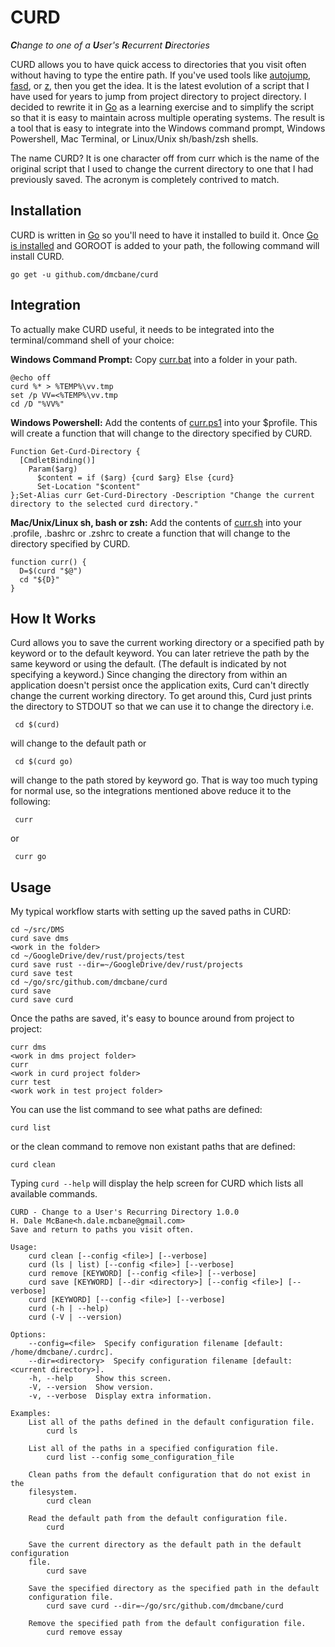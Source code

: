 # CURD

***C**hange to one of a **U**ser's **R**ecurrent **D**irectories*

CURD allows you to have quick access to directories that you visit often without having to type the entire path.  If you've used tools like [autojump](https://github.com/wting/autojump), [fasd](https://github.com/clvv/fasd), or [z](https://github.com/rupa/z), then you get the idea.  It is the latest evolution of a script that I have used for years to jump from project directory to project directory.  I decided to rewrite it in [Go](https://golang.org/) as a learning exercise and to simplify the script so that it is easy to maintain across multiple operating systems.  The result is a tool that is easy to integrate into the Windows command prompt, Windows Powershell, Mac Terminal, or Linux/Unix sh/bash/zsh shells.

The name CURD?  It is one character off from curr which is the name of the original script that I used to change the current directory to one that I had previously saved.  The acronym is completely contrived to match.

## Installation

CURD is written in [Go](https://golang.org/) so you'll need to have it installed to build it.  Once [Go is installed](https://golang.org/doc/install) and GOROOT is added to your path, the following command will install CURD.

    go get -u github.com/dmcbane/curd

## Integration

To actually make CURD useful, it needs to be integrated into the terminal/command shell of your choice:

**Windows Command Prompt:** Copy [curr.bat](https://raw.githubusercontent.com/dmcbane/curd/master/curr.bat) into a folder in your path.

    @echo off
    curd %* > %TEMP%\vv.tmp
    set /p VV=<%TEMP%\vv.tmp
    cd /D "%VV%"

**Windows Powershell:** Add the contents of [curr.ps1](https://raw.githubusercontent.com/dmcbane/curd/master/curr.ps1) into your $profile.  This will create a function that will change to the directory specified by CURD.

    Function Get-Curd-Directory {
      [CmdletBinding()]
        Param($arg)
          $content = if ($arg) {curd $arg} Else {curd}
          Set-Location "$content"
    };Set-Alias curr Get-Curd-Directory -Description "Change the current directory to the selected curd directory."

**Mac/Unix/Linux sh, bash or zsh:** Add the contents of [curr.sh](https://raw.githubusercontent.com/dmcbane/curd/master/curr.sh) into your .profile, .bashrc or .zshrc to create a function that will change to the directory specified by CURD.

    function curr() {
      D=$(curd "$@")
      cd "${D}"
    }


## How It Works

Curd allows you to save the current working directory or a specified path by keyword or to the default keyword. You can later retrieve the path by the same keyword or using the default.  (The default is indicated by not specifying a keyword.) Since changing the directory from within an application doesn't persist once the application exits, Curd can't directly change the current working directory.  To get around this, Curd just prints the directory to STDOUT so that we can use it to change the directory i.e.

     cd $(curd)

will change to the default path or

     cd $(curd go)

will change to the path stored by keyword go.  That is way too much typing for normal use, so the integrations mentioned above reduce it to the following:

     curr
or

     curr go

## Usage

My typical workflow starts with setting up the saved paths in CURD:

    cd ~/src/DMS
    curd save dms
    <work in the folder>
    cd ~/GoogleDrive/dev/rust/projects/test
    curd save rust --dir=~/GoogleDrive/dev/rust/projects
    curd save test
    cd ~/go/src/github.com/dmcbane/curd
    curd save
    curd save curd

Once the paths are saved, it's easy to bounce around from project to project:

    curr dms
    <work in dms project folder>
    curr
    <work in curd project folder>
    curr test
    <work work in test project folder>

You can use the list command to see what paths are defined:

    curd list

or the clean command to remove non existant paths that are defined:

    curd clean

Typing `curd --help` will display the help screen for CURD which lists all available commands.

```
CURD - Change to a User's Recurring Directory 1.0.0
H. Dale McBane<h.dale.mcbane@gmail.com>
Save and return to paths you visit often.

Usage:
    curd clean [--config <file>] [--verbose]
    curd (ls | list) [--config <file>] [--verbose]
    curd remove [KEYWORD] [--config <file>] [--verbose]
    curd save [KEYWORD] [--dir <directory>] [--config <file>] [--verbose]
    curd [KEYWORD] [--config <file>] [--verbose]
    curd (-h | --help)
    curd (-V | --version)

Options:
    --config=<file>  Specify configuration filename [default: /home/dmcbane/.curdrc].
    --dir=<directory>  Specify configuration filename [default: <current directory>].
    -h, --help     Show this screen.
    -V, --version  Show version.
    -v, --verbose  Display extra information.

Examples:
    List all of the paths defined in the default configuration file.
        curd ls

    List all of the paths in a specified configuration file.
        curd list --config some_configuration_file

    Clean paths from the default configuration that do not exist in the
    filesystem.
        curd clean

    Read the default path from the default configuration file.
        curd

    Save the current directory as the default path in the default configuration
    file.
        curd save

    Save the specified directory as the specified path in the default
    configuration file.
        curd save curd --dir=~/go/src/github.com/dmcbane/curd

    Remove the specified path from the default configuration file.
        curd remove essay
```

